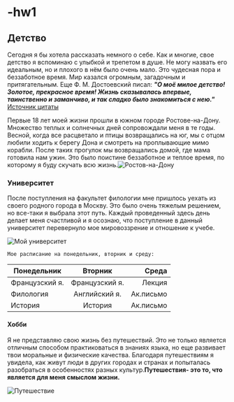 # -hw1 
##  Детство
Сегодня я бы хотела рассказать немного о себе. Как и многие, свое детство я вспоминаю с улыбкой и трепетом в душе. Не могу назвать его идеальным, но и плохого в нём было очень мало. Это чудесная пора и беззаботное время. Мир казался огромным, загадочным и притягательным. Еще Ф. М. Достоевский писал: ***"О моё милое детство! Золотое, прекрасное время! Жизнь сказывалась впервые, таинственно и заманчиво, и так сладко было знакомиться с нею."*** [Источник цитаты](http://ilibrary.ru/text/64/p.1/index.html)

Первые 18 лет моей жизни прошли в южном городе Ростове-на-Дону. Множество теплых и солнечных дней сопровождали меня в те годы. Весной, когда все расцветало и птицы возвращались на юг, мы с отцом любили ходить к берегу Дона и смотреть на проплывающие мимо корабли. После таких прогулок мы возвращались домой, где мама готовила нам ужин. Это было поистине беззаботное и теплое время, по которому я буду скучать всю жизнь.![Ростов-на-Дону](http://www.vse-strani-mira.ru/images/stories/picture/pari2/66666666666666666281217.jpg)
###  Университет 
После поступления на факультет филологии мне пришлось уехать из своего родного города в Москву. Это было очень тяжелым решением, но все-таки я выбрала этот путь. Каждый проведенный здесь день делает меня счастливой и я осознаю, что поступление в данный университет перевернуло мое мировоззрение и отношение к учебе.

![Мой университет](https://www.hse.ru/mirror/pubs/share/208054074) 

`Мое расписание на понедельник, вторник и среду:`

| Понедельник    | Вторник        | Среда     | 
| -------------- |:--------------:| ---------:|
| Французский я. | Французский я. | Лекция    |
| Филология      | Английский я.  | Ак.письмо |  
| История        | История        | Ак.письмо |  

####  Хобби 
Я не представляю свою жизнь без путешествий. Это не только является отличным способом практиковаться в знаниях языка, но еще развивает твои моральные и физические качества. Благодаря путешествиям я увидела, как живут люди в других городах и странах и попыталась разобраться в особенностях разных культур.**Путешествия- это то, что является для меня смыслом жизни.**

![Путешествие](https://images3.content-hci.com/commimg/myhotcourses/blog/post/myhc_46185.jpg)
